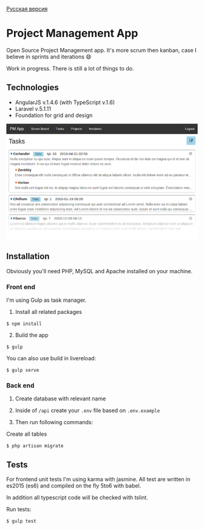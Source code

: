 [Русская версия](https://github.com/artemdemo/pm-app/blob/master/readme-ru.md)

# Project Management App

Open Source Project Management app. It's more scrum then kanban, case I believe in sprints and iterations :smile:


Work in progress. There is still a lot of things to do.


## Technologies

* AngularJS v.1.4.6 (with TypeScript v.1.6)
* Laravel v.5.1.11
* Foundation for grid and design

![alt tag](https://github.com/artemdemo/pm-app/blob/master/_img/pmapp.png "Project Management App")

## Installation

Obviously you'll need PHP, MySQL and Apache installed on your machine.

### Front end

I'm using Gulp as task manager.

1. Install all related packages
```
$ npm install
```

2. Build the app
```
$ gulp
```

You can also use build in livereload:
```
$ gulp serve
```

### Back end

1. Create database with relevant name

2. Inside of `/api` create your `.env` file based on `.env.example`

3. Then run following commands:

Create all tables
```
$ php artisan migrate
```

## Tests

For frontend unit tests I'm using karma with jasmine.
All test are written in es2015 (es6) and compiled on the fly 5to6 with babel.


In addition all typescript code will be checked with tslint. 


Run tests:
```
$ gulp test
```

